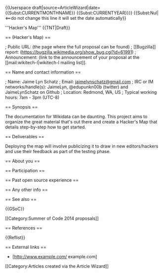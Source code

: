 {{Userspace draft|source=ArticleWizard|date={{Subst:CURRENTMONTHNAME}} {{Subst:CURRENTYEAR}}}} {{Subst:Nul|<==do not change this line it will set the date automatically}}

'''Hacker's Map'''
{{TNT|Draft}}

== (Hacker's Map) ==

; Public URL: (the page where the full proposal can be found)
; [[Bugzilla]] report: (https://bugzilla.wikimedia.org/show_bug.cgi?id=61991)
; Announcement: (link to the announcement of your proposal at the [[mail:wikitech-l|wikitech-l mailing list]].

== Name and contact information ==

; Name: Jaime Lyn Schatz
; Email: jaimelynschatz@gmail.com
; IRC or IM networks/handle(s): JaimeLyn, @edupunkn00b (twitter) and JaimeLynSchatz on Github
; Location: Redmond, WA, US
; Typical working hours: 7am - 3pm (UTC-8)

== Synopsis ==

The documentation for Wikidata can be daunting. This project aims to organize the great material that's out there and create a Hacker's Map that details step-by-step how to get started.
<!--
Short summary describing your project: what it means to accomplish, and how it will benefit MediaWiki or Wikimedia projects such as Wikipedia.
-->
== Deliverables ==

<!--
Include a brief, clear work breakdown structure with milestones and deadlines. Make sure to label deliverables as optional or required. It’s OK to include thinking time (“investigation”) in your work schedule. Deliverables should include investigation, coding, deploying, testing and documentation.
-->
Deploying the map will involve publicizing it to draw in new editors/hackers and use their feedback as part of the testing phase.

== About you ==

<!--
We don't just care about your project -- you are a person, and that matters to us! What drives you? What makes you want to make this the '''most awesomest''' wiki enhancement ever?

You don't need to write out your life story (we can read your blog if we want that), but we want to know a little about what makes you tick. Are you a Wikipedia addict wanting to make your own experience better? Did a wiki with usability problems run over your dog, and you're seeking revenge? :-) What does making this project happen mean to you?
-->
== Participation ==
<!--
We don't just want to know what you plan to accomplish; we want to know ''how''.  Briefly describe your work style:  how you plan to communicate progress, where you plan to publish your source code while you're working, how and where you plan to ask for help.  (We will tend to favor applicants that demonstrate a clear vision for what it means to be an active participant in our development community.)
-->
== Past open source experience ==
<!--
Do you have any past experience working in open source projects (MediaWiki or otherwise)?  If so, tell us about it!  If you have already written a feature or bugfix in a Wikimedia technology such as MediaWiki, '''link to it here'''; we will give strong preference to candidates who have done so.
-->
== Any other info ==
<!--
Please add any other relevant information -- UI mockups, references to related projects, a link to your proof of concept code, whatever. There are no specific requirements, but we love to see people who love what they're doing. Show us you're excited about this project and have an interest in the background and are considering how best to make your idea work.
-->
== See also ==

{{GSoC}}

[[Category:Summer of Code 2014 proposals]]

== References ==
<!--- See http://en.wikipedia.org/wiki/Wikipedia:Footnotes on how to create references using <ref></ref> tags which will then appear here automatically -->
{{Reflist}}

== External links ==
* [http://www.example.com/ example.com]

<!--- Categories --->
[[Category:Articles created via the Article Wizard]]
